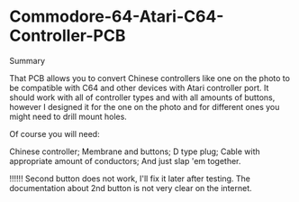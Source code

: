 # Commodore-64-Atari-C64-Controller-PCB


Summary

That PCB allows you to convert Chinese controllers like one on the photo to be compatible with C64 and other devices with Atari controller port. It should work with all of controller types and with all amounts of buttons, however I designed it for the one on the photo and for different ones you might need to drill mount holes.

Of course you will need:

Chinese controller;
Membrane and buttons;
D type plug;
Cable with appropriate amount of conductors;
And just slap 'em together.



!!!!!!
Second button does not work, I'll fix it later after testing. The documentation about 2nd button is not very clear on the internet.
